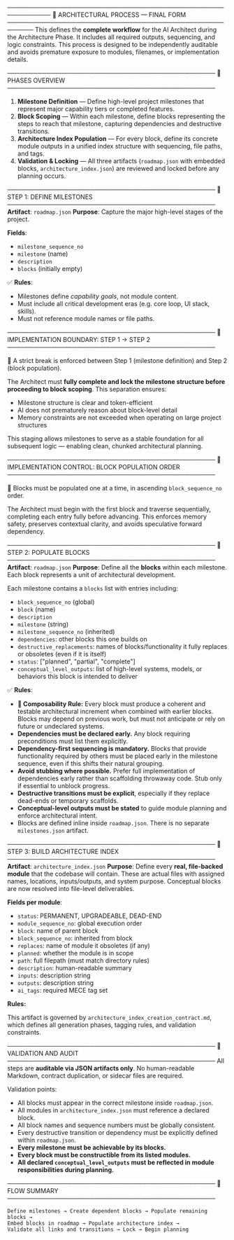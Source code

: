 ──────────────────────────────────────────────────────────── 🗽 ARCHITECTURAL PROCESS — FINAL FORM ────────────────────────────────────────────────────────
This defines the **complete workflow** for the AI Architect during the Architecture Phase. It includes all required outputs, sequencing, and logic constraints.
This process is designed to be independently auditable and avoids premature exposure to modules, filenames, or implementation details.

──────────────────────────────────────────────── 📌 PHASES OVERVIEW ────────────────────────────────────────────────

1. **Milestone Definition** — Define high-level project milestones that represent major capability tiers or completed features.
2. **Block Scoping** — Within each milestone, define blocks representing the steps to reach that milestone, capturing dependencies and destructive transitions.
3. **Architecture Index Population** — For every block, define its concrete module outputs in a unified index structure with sequencing, file paths, and tags.
4. **Validation & Locking** — All three artifacts (`roadmap.json` with embedded blocks, `architecture_index.json`) are reviewed and locked before any planning occurs.

──────────────────────────────────────────────── 📆 STEP 1: DEFINE MILESTONES ────────────────────────────────────────────────
**Artifact**: `roadmap.json`
**Purpose**: Capture the major high-level stages of the project.

**Fields**:

* `milestone_sequence_no`
* `milestone` (name)
* `description`
* `blocks` (initially empty)

✅ **Rules**:

* Milestones define *capability goals*, not module content.
* Must include all critical development eras (e.g. core loop, UI stack, skills).
* Must not reference module names or file paths.

────────────────────────────────────────────────
📎 IMPLEMENTATION BOUNDARY: STEP 1 → STEP 2
────────────────────────────────────────────────

🚧 A strict break is enforced between Step 1 (milestone definition) and Step 2 (block population).

The Architect must **fully complete and lock the milestone structure before proceeding to block scoping**. This separation ensures:

* Milestone structure is clear and token-efficient
* AI does not prematurely reason about block-level detail
* Memory constraints are not exceeded when operating on large project structures

This staging allows milestones to serve as a stable foundation for all subsequent logic — enabling clean, chunked architectural planning.

────────────────────────────────────────────────
📎 IMPLEMENTATION CONTROL: BLOCK POPULATION ORDER
────────────────────────────────────────────────

🚧 Blocks must be populated one at a time, in ascending `block_sequence_no` order.

The Architect must begin with the first block and traverse sequentially, completing each entry fully before advancing. This enforces memory safety, preserves contextual clarity, and avoids speculative forward dependency.

──────────────────────────────────────────────── 📆 STEP 2: POPULATE BLOCKS ────────────────────────────────────────────────
**Artifact**: `roadmap.json`
**Purpose**: Define all the **blocks** within each milestone. Each block represents a unit of architectural development.

Each milestone contains a `blocks` list with entries including:

* `block_sequence_no` (global)
* `block` (name)
* `description`
* `milestone` (string)
* `milestone_sequence_no` (inherited)
* `dependencies`: other blocks this one builds on
* `destructive_replacements`: names of blocks/functionality it fully replaces or obsoletes (even if it is itself)
* `status`: \["planned", "partial", "complete"]
* `conceptual_level_outputs`: list of high-level systems, models, or behaviors this block is intended to deliver

✅ **Rules**:

* **📌 Composability Rule:**
  Every block must produce a coherent and testable architectural increment when combined with earlier blocks. Blocks may depend on previous work, but must not anticipate or rely on future or undeclared systems.
* **Dependencies must be declared early.** Any block requiring preconditions must list them explicitly.
* **Dependency-first sequencing is mandatory.** Blocks that provide functionality required by others must be placed early in the milestone sequence, even if this shifts their natural grouping.
* **Avoid stubbing where possible.** Prefer full implementation of dependencies early rather than scaffolding throwaway code. Stub only if essential to unblock progress.
* **Destructive transitions must be explicit**, especially if they replace dead-ends or temporary scaffolds.
* **Conceptual-level outputs must be stated** to guide module planning and enforce architectural intent.
* Blocks are defined inline inside `roadmap.json`. There is no separate `milestones.json` artifact.

──────────────────────────────────────────────── 📆 STEP 3: BUILD ARCHITECTURE INDEX ────────────────────────────────────────────────
**Artifact**: `architecture_index.json`
**Purpose**: Define every **real, file-backed module** that the codebase will contain. These are actual files with assigned names, locations, inputs/outputs, and system purpose.
Conceptual blocks are now resolved into file-level deliverables.

**Fields per module**:

* `status`: PERMANENT, UPGRADEABLE, DEAD-END
* `module_sequence_no`: global execution order
* `block`: name of parent block
* `block_sequence_no`: inherited from block
* `replaces`: name of module it obsoletes (if any)
* `planned`: whether the module is in scope
* `path`: full filepath (must match directory rules)
* `description`: human-readable summary
* `inputs`: description string
* `outputs`: description string
* `ai_tags`: required MECE tag set

**Rules:**

This artifact is governed by `architecture_index_creation_contract.md`, which defines all generation phases, tagging rules, and validation constraints.

──────────────────────────────────────────────── 🌿 VALIDATION AND AUDIT ────────────────────────────────────────────────
All steps are **auditable via JSON artifacts only**. No human-readable Markdown, contract duplication, or sidecar files are required.

Validation points:

* All blocks must appear in the correct milestone inside `roadmap.json`.
* All modules in `architecture_index.json` must reference a declared block.
* All block names and sequence numbers must be globally consistent.
* Every destructive transition or dependency must be explicitly defined within `roadmap.json`.
* **Every milestone must be achievable by its blocks.**
* **Every block must be constructible from its listed modules.**
* **All declared ****`conceptual_level_outputs`**** must be reflected in module responsibilities during planning.**

──────────────────────────────────────────────── 🏁 FLOW SUMMARY ────────────────────────────────────────────────

```
Define milestones → Create dependent blocks → Populate remaining blocks →
Embed blocks in roadmap → Populate architecture index →
Validate all links and transitions → Lock → Begin planning
```
